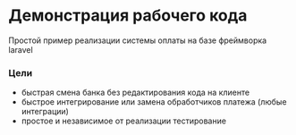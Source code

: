 # Демонстрация рабочего кода

Простой пример реализации системы оплаты на базе фреймворка laravel
### Цели

 - быстрая смена банка без редактирования кода на клиенте
 - быстрое интегрирование или замена обработчиков платежа (любые интеграции)
 - простое и независимое от реализации тестирование